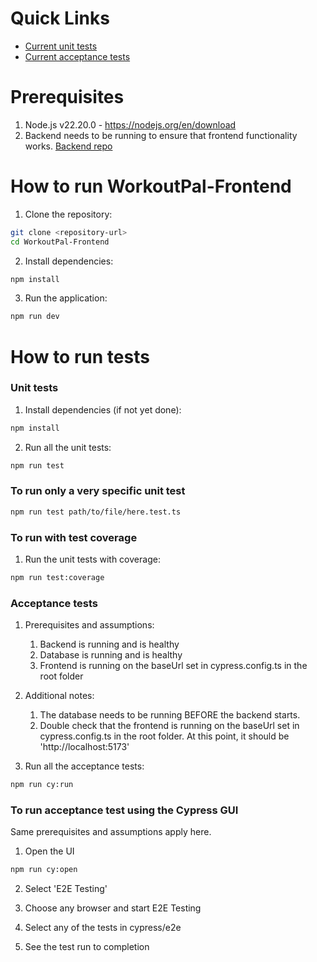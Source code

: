 # Quick Links

- [Current unit tests](https://github.com/Onyelechie/WorkoutPal-Frontend/tree/main/src/utils/__tests__)
- [Current acceptance tests](https://github.com/Onyelechie/WorkoutPal-Frontend/tree/main/cypress/e2e) 

# Prerequisites

1. Node.js v22.20.0 - https://nodejs.org/en/download
2. Backend needs to be running to ensure that frontend functionality works. [Backend repo](https://github.com/Onyelechie/WorkoutPal-Backend)

# How to run WorkoutPal-Frontend

1. Clone the repository:
```bash
git clone <repository-url>
cd WorkoutPal-Frontend
```

2. Install dependencies:
```bash
npm install
```

3. Run the application:
```bash
npm run dev
```

# How to run tests

### Unit tests

1. Install dependencies (if not yet done):
```bash
npm install
```

2. Run all the unit tests:
```bash
npm run test
```

### To run only a very specific unit test

```bash
npm run test path/to/file/here.test.ts
```

### To run with test coverage

1. Run the unit tests with coverage:
```bash
npm run test:coverage
```

### Acceptance tests

1. Prerequisites and assumptions:
    1. Backend is running and is healthy
    2. Database is running and is healthy
    3. Frontend is running on the baseUrl set in cypress.config.ts in the root folder

2. Additional notes:
    1. The database needs to be running BEFORE the backend starts.
    2. Double check that the frontend is running on the baseUrl set in cypress.config.ts in the root folder. At this point, it should be 'http://localhost:5173'

3. Run all the acceptance tests:
```bash
npm run cy:run
```

### To run acceptance test using the Cypress GUI

Same prerequisites and assumptions apply here.

1. Open the UI
```bash
npm run cy:open
```

2. Select 'E2E Testing'

3. Choose any browser and start E2E Testing

4. Select any of the tests in cypress/e2e

5. See the test run to completion


